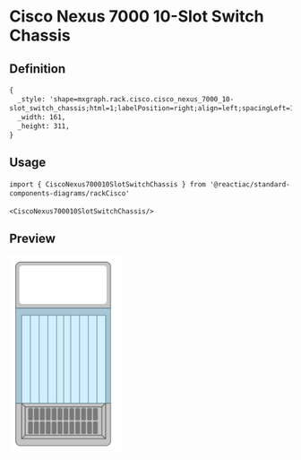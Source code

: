 # Cisco Nexus 7000 10-Slot Switch Chassis

## Definition

```
{
  _style: 'shape=mxgraph.rack.cisco.cisco_nexus_7000_10-slot_switch_chassis;html=1;labelPosition=right;align=left;spacingLeft=15;dashed=0;shadow=0;fillColor=#ffffff;',
  _width: 161,
  _height: 311,
}
```

## Usage

```
import { CiscoNexus700010SlotSwitchChassis } from '@reactiac/standard-components-diagrams/rackCisco'

<CiscoNexus700010SlotSwitchChassis/>
```

## Preview

<img src="./cisco-nexus-7000-10-slot-switch-chassis.png" width="200"/>
